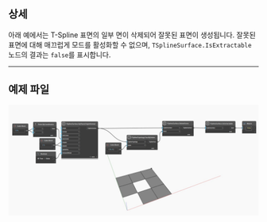 ## 상세
아래 예에서는 T-Spline 표면의 일부 면이 삭제되어 잘못된 표면이 생성됩니다. 잘못된 표면에 대해 매끄럽게 모드를 활성화할 수 없으며, `TSplineSurface.IsExtractable` 노드의 결과는 `false`를 표시합니다.
___
## 예제 파일

![TSplineSurface.IsExtractable](./Autodesk.DesignScript.Geometry.TSpline.TSplineSurface.IsExtractable_img.jpg)
